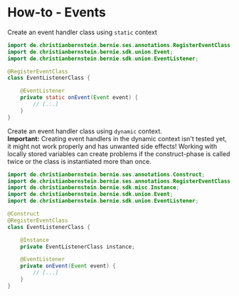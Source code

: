 # How-to - Events


Create an event handler class using `static` context

```java
import de.christianbernstein.bernie.ses.annotations.RegisterEventClass;
import de.christianbernstein.bernie.sdk.union.Event;
import de.christianbernstein.bernie.sdk.union.EventListener;

@RegisterEventClass
class EventListenerClass {

    @EventListener
    private static onEvent(Event event) {
        // [...]
    }
}
```

Create an event handler class using `dynamic` context.</br>
**Important:** Creating event handlers in the dynamic context isn't tested yet, 
it might not work properly and has unwanted side effects! 
Working with locally stored variables can create problems if the construct-phase is called twice or 
the class is instantiated more than once.

```java
import de.christianbernstein.bernie.ses.annotations.Construct;
import de.christianbernstein.bernie.ses.annotations.RegisterEventClass;
import de.christianbernstein.bernie.sdk.misc.Instance;
import de.christianbernstein.bernie.sdk.union.Event;
import de.christianbernstein.bernie.sdk.union.EventListener;

@Construct
@RegisterEventClass
class EventListenerClass {

    @Instance
    private EventListenerClass instance;

    @EventListener
    private onEvent(Event event) {
        // [...]
    }
}
```
